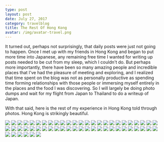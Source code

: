 ```yaml
---
type: post
layout: post
date: July 27, 2017
category: travelblog
title: The Rest Of Hong Kong
avatar: /img/avatar-travel.png
---
```


It turned out, perhaps not surprisingly, that daily posts were just not going to happen. Once I met up with my friends in Hong Kong and began to put more time into Japanese, any remaining free time I wanted for writing up posts needed to be cut from my sleep, which I couldn't do. But perhaps more importantly, there have been so many amazing people and incredible places that I've had the pleasure of meeting and exploring, and I realized that time spent on the blog was not as personally productive as spending time forming relationships with those people or immersing myself entirely in the places and the food I was discovering. So I will largely be doing photo dumps and wait for my flight from Japan to Thailand to do a writeup of Japan.

With that said, here is the rest of my experience in Hong Kong told through photos. Hong Kong is strikingly beautiful.

<img class='post-img' src='{{ "/img/travel/SE_Asia/Day7/IMG_20170724_090902.webp" }}'/>
<img class='post-img' src='{{ "/img/travel/SE_Asia/Day7/IMG_20170724_101657~2.webp" }}'/>
<img class='post-img' src='{{ "/img/travel/SE_Asia/Day7/IMG_20170724_101914.webp" }}'/>
<img class='post-img' src='{{ "/img/travel/SE_Asia/Day7/IMG_20170724_102002.webp" }}'/>
<img class='post-img' src='{{ "/img/travel/SE_Asia/Day7/IMG_20170724_102024.webp" }}'/>
<img class='post-img' src='{{ "/img/travel/SE_Asia/Day7/IMG_20170724_105634.webp" }}'/>
<img class='post-img' src='{{ "/img/travel/SE_Asia/Day7/IMG_20170724_111534.webp" }}'/>
<img class='post-img' src='{{ "/img/travel/SE_Asia/Day7/IMG_20170724_153625.webp" }}'/>
<img class='post-img' src='{{ "/img/travel/SE_Asia/Day7/IMG_20170724_201413~2.webp" }}'/>
<img class='post-img' src='{{ "/img/travel/SE_Asia/Day7/IMG_20170724_201958.webp" }}'/>
<img class='post-img' src='{{ "/img/travel/SE_Asia/Day7/IMG_20170724_202448.webp" }}'/>
<img class='post-img' src='{{ "/img/travel/SE_Asia/Day7/IMG_20170724_203005~2.webp" }}'/>
<img class='post-img' src='{{ "/img/travel/SE_Asia/Day7/IMG_20170724_205418~2.webp" }}'/>
<img class='post-img' src='{{ "/img/travel/SE_Asia/Day7/IMG_20170724_214019~2.webp" }}'/>
<img class='post-img' src='{{ "/img/travel/SE_Asia/Day7/IMG_20170724_214822~2.webp" }}'/>

<img class='post-img' src='{{ "/img/travel/SE_Asia/Day8/IMG_20170725_100023~2.webp" }}'/>
<img class='post-img' src='{{ "/img/travel/SE_Asia/Day8/IMG_20170725_102036~2.webp" }}'/>
<img class='post-img' src='{{ "/img/travel/SE_Asia/Day8/IMG_20170725_102057~3.webp" }}'/>
<img class='post-img' src='{{ "/img/travel/SE_Asia/Day8/IMG_20170725_102907~2.webp" }}'/>
<img class='post-img' src='{{ "/img/travel/SE_Asia/Day8/IMG_20170725_110721~2.webp" }}'/>
<img class='post-img' src='{{ "/img/travel/SE_Asia/Day8/IMG_20170725_111435~2.webp" }}'/>
<img class='post-img' src='{{ "/img/travel/SE_Asia/Day8/IMG_20170725_112352~2.webp" }}'/>
<img class='post-img' src='{{ "/img/travel/SE_Asia/Day8/IMG_20170725_130411~2.webp" }}'/>
<img class='post-img' src='{{ "/img/travel/SE_Asia/Day8/IMG_20170725_130438~2.webp" }}'/>
<img class='post-img' src='{{ "/img/travel/SE_Asia/Day8/IMG_20170725_130952~2.webp" }}'/>
<img class='post-img' src='{{ "/img/travel/SE_Asia/Day8/IMG_20170725_131350~2.webp" }}'/>
<img class='post-img' src='{{ "/img/travel/SE_Asia/Day8/IMG_20170725_131545.webp" }}'/>
<img class='post-img' src='{{ "/img/travel/SE_Asia/Day8/IMG_20170725_132742~2.webp" }}'/>
<img class='post-img' src='{{ "/img/travel/SE_Asia/Day8/IMG_20170725_133306~2.webp" }}'/>
<img class='post-img' src='{{ "/img/travel/SE_Asia/Day8/IMG_20170725_133814.webp" }}'/>
<img class='post-img' src='{{ "/img/travel/SE_Asia/Day8/IMG_20170725_140848.webp" }}'/>
<img class='post-img' src='{{ "/img/travel/SE_Asia/Day8/IMG_20170725_141220.webp" }}'/>
<img class='post-img' src='{{ "/img/travel/SE_Asia/Day8/IMG_20170725_141609.webp" }}'/>
<img class='post-img' src='{{ "/img/travel/SE_Asia/Day8/IMG_20170725_142010.webp" }}'/>
<img class='post-img' src='{{ "/img/travel/SE_Asia/Day8/IMG_20170725_150047.webp" }}'/>
<img class='post-img' src='{{ "/img/travel/SE_Asia/Day8/IMG_20170725_170624.webp" }}'/>
<img class='post-img' src='{{ "/img/travel/SE_Asia/Day8/IMG_20170725_193707~2.webp" }}'/>
<img class='post-img' src='{{ "/img/travel/SE_Asia/Day8/IMG_20170725_194616.webp" }}'/>

<img class='post-img' src='{{ "/img/travel/SE_Asia/Day9/IMG_20170726_095227.webp" }}'/>
<img class='post-img' src='{{ "/img/travel/SE_Asia/Day9/IMG_20170726_120806.webp" }}'/>
<img class='post-img' src='{{ "/img/travel/SE_Asia/Day9/IMG_20170726_121018.webp" }}'/>
<img class='post-img' src='{{ "/img/travel/SE_Asia/Day9/IMG_20170726_122123.webp" }}'/>
<img class='post-img' src='{{ "/img/travel/SE_Asia/Day9/IMG_20170726_133402.webp" }}'/>
<img class='post-img' src='{{ "/img/travel/SE_Asia/Day9/IMG_20170726_135046.webp" }}'/>
<img class='post-img' src='{{ "/img/travel/SE_Asia/Day9/IMG_20170726_135526.webp" }}'/>
<img class='post-img' src='{{ "/img/travel/SE_Asia/Day9/IMG_20170726_135755.webp" }}'/>
<img class='post-img' src='{{ "/img/travel/SE_Asia/Day9/IMG_20170726_140218.webp" }}'/>
<img class='post-img' src='{{ "/img/travel/SE_Asia/Day9/IMG_20170726_140240.webp" }}'/>
<img class='post-img' src='{{ "/img/travel/SE_Asia/Day9/IMG_20170726_172309.webp" }}'/>
<img class='post-img' src='{{ "/img/travel/SE_Asia/Day9/IMG_20170726_182309.webp" }}'/>
<img class='post-img' src='{{ "/img/travel/SE_Asia/Day9/IMG_20170726_183629.webp" }}'/>
<img class='post-img' src='{{ "/img/travel/SE_Asia/Day9/IMG_20170726_185134.webp" }}'/>
<img class='post-img' src='{{ "/img/travel/SE_Asia/Day9/IMG_20170727_001436~2.webp" }}'/>
<img class='post-img' src='{{ "/img/travel/SE_Asia/Day9/IMG_20170727_004422~2.webp" }}'/>
<img class='post-img' src='{{ "/img/travel/SE_Asia/Day9/IMG_20170727_004712~2.webp" }}'/>
<img class='post-img' src='{{ "/img/travel/SE_Asia/Day9/IMG_20170727_005602.webp" }}'/>
